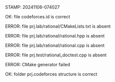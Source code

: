 STAMP: 20241106-074027
OK: file codeforces.id is correct
ERROR: file prj.lab/rational/CMakeLists.txt is absent
ERROR: file prj.lab/rational/rational.hpp is absent
ERROR: file prj.lab/rational/rational.cpp is absent
ERROR: file prj.test/rational_doctest.cpp is absent
ERROR: CMake generator failed
OK: folder prj.codeforces structure is correct
